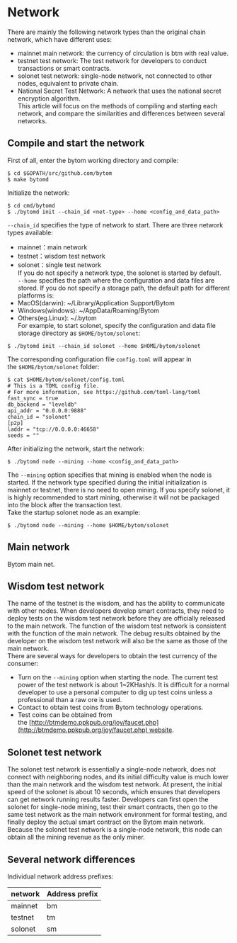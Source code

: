 # Network

There are mainly the following network types than the original chain network, which have different uses:

* mainnet main network: the currency of circulation is btm with real value.
* testnet test network: The test network for developers to conduct transactions or smart contracts.
* solonet test network: single-node network, not connected to other nodes, equivalent to private chain.
* National Secret Test Network: A network that uses the national secret encryption algorithm.<br />This article will focus on the methods of compiling and starting each network, and compare the similarities and differences between several networks.

<a name="807de37d"></a>
## Compile and start the network

First of all, enter the bytom working directory and compile:

```
$ cd $GOPATH/src/github.com/bytom
$ make bytomd
```

Initialize the network:

```
$ cd cmd/bytomd
$ ./bytomd init --chain_id <net-type> --home <config_and_data_path>
```

`--chain_id` specifies the type of network to start. There are three network types available:

* mainnet：main network
* testnet：wisdom test network
* solonet：single test network<br />If you do not specify a network type, the solonet is started by default.<br />`--home` specifies the path where the configuration and data files are stored. If you do not specify a storage path, the default path for different platforms is:
* MacOS(darwin): ~/Library/Application Support/Bytom
* Windows(windows): ~/AppData/Roaming/Bytom
* Others(eg.Linux): ~/.bytom<br />For example, to start solonet, specify the configuration and data file storage directory as `$HOME/bytom/solonet`:

```
$ ./bytomd init --chain_id solonet --home $HOME/bytom/solonet
```

The corresponding configuration file `config.toml` will appear in the `$HOME/bytom/solonet` folder:

```
$ cat $HOME/bytom/solonet/config.toml
# This is a TOML config file.
# For more information, see https://github.com/toml-lang/toml
fast_sync = true
db_backend = "leveldb"
api_addr = "0.0.0.0:9888"
chain_id = "solonet"
[p2p]
laddr = "tcp://0.0.0.0:46658"
seeds = ""
```

After initializing the network, start the network:

```
$ ./bytomd node --mining --home <config_and_data_path>
```

The `--mining` option specifies that mining is enabled when the node is started. If the network type specified during the initial initialization is mainnet or testnet, there is no need to open mining. If you specify solonet, it is highly recommended to start mining, otherwise it will not be packaged into the block after the transaction test.<br />Take the startup solonet node as an example:

```
$ ./bytomd node --mining --home $HOME/bytom/solonet
```

<a name="faa44f72"></a>
## Main network

Bytom main net.

<a name="365e4ef7"></a>
## Wisdom test network

The name of the testnet is the wisdom, and has the ability to communicate with other nodes. When developers develop smart contracts, they need to deploy tests on the wisdom test network before they are officially released to the main network. The function of the wisdom test network is consistent with the function of the main network. The debug results obtained by the developer on the wisdom test network will also be the same as those of the main network.<br />There are several ways for developers to obtain the test currency of the consumer:

* Turn on the `--mining` option when starting the node. The current test power of the test network is about 1~2KHash/s. It is difficult for a normal developer to use a personal computer to dig up test coins unless a professional than a raw ore is used.
* Contact to obtain test coins from Bytom technology operations.
* Test coins can be obtained from the [http://btmdemo.ppkpub.org/joy/faucet.php](http://btmdemo.ppkpub.org/joy/faucet.php) website.

<a name="2ef29ea4"></a>
## Solonet test network

The solonet test network is essentially a single-node network, does not connect with neighboring nodes, and its initial difficulty value is much lower than the main network and the wisdom test network. At present, the initial speed of the solonet is about 10 seconds, which ensures that developers can get network running results faster. Developers can first open the solonet for single-node mining, test their smart contracts, then go to the same test network as the main network environment for formal testing, and finally deploy the actual smart contract on the Bytom main network.<br />Because the solonet test network is a single-node network, this node can obtain all the mining revenue as the only miner.

<a name="41f83988"></a>
## Several network differences

Individual network address prefixes:

| network | Address prefix |
| --- | --- |
| mainnet | bm |
| testnet | tm |
| solonet | sm |


